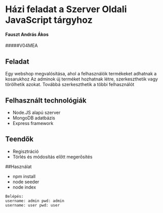 # Házi feladat a Szerver Oldali JavaScript tárgyhoz

#### Fauszt András Ákos 
#####V04MEA


## Feladat
Egy webshop megvalósítása, ahol a felhasználók termékeket adhatnak a kosarukhoz
Az adminok új terméket hozhatnak létre, szerkeszthetik vagy törölhetik azokat.
Továbbá szerkeszthetik a többi felhasználót

## Felhasznált technológiák
* Node.JS alapú szerver
* MongoDB adatbázis
* Express framework

## Teendők
* Regisztráció
* Törlés és módosítás előtt megerősítés

##Használat
* npm install
* node seeder
* node index
~~~
Belépés:
username: admin pwd: admin
username: user pwd: user
~~~
